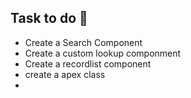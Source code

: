 ## Task to do 🧪
- Create a Search Component 
- Create a custom lookup componment 
- Create a recordlist component 
- create  a apex class 
- 